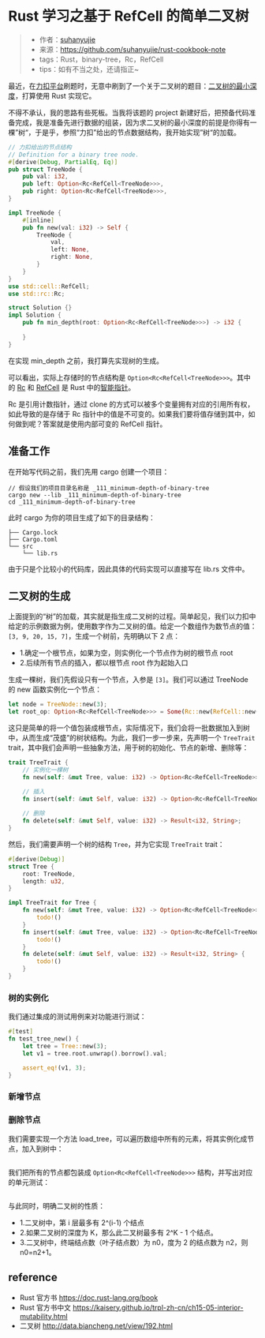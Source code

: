 # Rust 学习之基于 RefCell 的简单二叉树
>* 作者：[suhanyujie](https://github.com/suhanyujie)
>* 来源：https://github.com/suhanyujie/rust-cookbook-note
>* tags：Rust，binary-tree，Rc，RefCell
>* tips：如有不当之处，还请指正~

最近，在[力扣平台](https://leetcode-cn.com/)刷题时，无意中刷到了一个关于二叉树的题目：[二叉树的最小深度](https://leetcode-cn.com/problems/minimum-depth-of-binary-tree/)，打算使用 Rust 实现它。

不得不承认，我的思路有些死板。当我将该题的 project 新建好后，把预备代码准备完成，我是准备先进行数据的组装，因为求二叉树的最小深度的前提是你得有一棵”树“，于是乎，参照“力扣”给出的节点数据结构，我开始实现”树“的加载。

```rust
// 力扣给出的节点结构
// Definition for a binary tree node.
#[derive(Debug, PartialEq, Eq)]
pub struct TreeNode {
    pub val: i32,
    pub left: Option<Rc<RefCell<TreeNode>>>,
    pub right: Option<Rc<RefCell<TreeNode>>>,
}

impl TreeNode {
    #[inline]
    pub fn new(val: i32) -> Self {
        TreeNode {
            val,
            left: None,
            right: None,
        }
    }
}
use std::cell::RefCell;
use std::rc::Rc;

struct Solution {}
impl Solution {
    pub fn min_depth(root: Option<Rc<RefCell<TreeNode>>>) -> i32 {
        
    }
}
```

在实现 min_depth 之前，我打算先实现树的生成。

可以看出，实际上存储时的节点结构是 `Option<Rc<RefCell<TreeNode>>>`。其中的 [Rc](https://doc.rust-lang.org/book/ch15-04-rc.html) 和 [RefCell](https://doc.rust-lang.org/book/ch15-05-interior-mutability.html) 是 Rust 中的[智能指针](https://doc.rust-lang.org/book/ch15-00-smart-pointers.html)。

Rc 是引用计数指针，通过 clone 的方式可以被多个变量拥有对应的引用所有权，如此导致的是存储于 Rc 指针中的值是不可变的。如果我们要将值存储到其中，如何做到呢？答案就是使用内部可变的 RefCell 指针。

## 准备工作

在开始写代码之前，我们先用 cargo 创建一个项目：

```
// 假设我们的项目目录名称是 _111_minimum-depth-of-binary-tree
cargo new --lib _111_minimum-depth-of-binary-tree
cd _111_minimum-depth-of-binary-tree
```

此时 cargo 为你的项目生成了如下的目录结构：

```
├── Cargo.lock
├── Cargo.toml
└── src
    └── lib.rs
```

由于只是个比较小的代码库，因此具体的代码实现可以直接写在 lib.rs 文件中。

## 二叉树的生成
上面提到的“树”的加载，其实就是指生成二叉树的过程。简单起见，我们以力扣中给定的示例数据为例，使用数字作为二叉树的值。给定一个数组作为数节点的值：`[3, 9, 20, 15, 7]`，生成一个树前，先明确以下 2 点：

* 1.确定一个根节点，如果为空，则实例化一个节点作为树的根节点 root
* 2.后续所有节点的插入，都以根节点 root 作为起始入口

生成一棵树，我们先假设只有一个节点，入参是 `[3]`。我们可以通过 TreeNode 的 new 函数实例化一个节点：

```rust
let node = TreeNode::new(3);
let root_op: Option<Rc<RefCell<TreeNode>>> = Some(Rc::new(RefCell::new(node)));
```

这只是简单的将一个值包装成根节点，实际情况下，我们会将一批数据加入到树中，从而生成“茂盛”的树状结构。为此，我们一步一步来，先声明一个 `TreeTrait` trait，其中我们会声明一些抽象方法，用于树的初始化、节点的新增、删除等：

```rust
trait TreeTrait {
    // 实例化一棵树
    fn new(self: &mut Tree, value: i32) -> Option<Rc<RefCell<TreeNode>>>;

    // 插入
    fn insert(self: &mut Self, value: i32) -> Option<Rc<RefCell<TreeNode>>>;
    
    // 删除
    fn delete(self: &mut Self, value: i32) -> Result<i32, String>;
}
```

然后，我们需要声明一个树的结构 `Tree`，并为它实现 `TreeTrait` trait：

```rust
#[derive(Debug)]
struct Tree {
    root: TreeNode,
    length: u32,
}

impl TreeTrait for Tree {
    fn new(self: &mut Tree, value: i32) -> Option<Rc<RefCell<TreeNode>>> {
        todo!()
    }
    fn insert(self: &mut Tree, value: i32) -> Option<Rc<RefCell<TreeNode>>> {
        todo!()
    }
    fn delete(self: &mut Self, value: i32) -> Result<i32, String> {
        todo!()
    }
}
```

### 树的实例化
我们通过集成的测试用例来对功能进行测试：

```rust
#[test]
fn test_tree_new() {
    let tree = Tree::new(3);
    let v1 = tree.root.unwrap().borrow().val;

    assert_eq!(v1, 3);
}
```

### 新增节点
### 删除节点

我们需要实现一个方法 load_tree，可以遍历数组中所有的元素，将其实例化成节点，加入到树中：

```rust

```

我们把所有的节点都包装成 `Option<Rc<RefCell<TreeNode>>>` 结构，并写出对应的单元测试：

```

```





与此同时，明确二叉树的性质：

* 1.二叉树中，第 i 层最多有 2^(i-1) 个结点
* 2.如果二叉树的深度为 K，那么此二叉树最多有 2^K - 1 个结点。
* 3.二叉树中，终端结点数（叶子结点数）为 n0，度为 2 的结点数为 n2，则 n0=n2+1。



## reference
* Rust 官方书 https://doc.rust-lang.org/book
* Rust 官方书中文 https://kaisery.github.io/trpl-zh-cn/ch15-05-interior-mutability.html
* 二叉树 http://data.biancheng.net/view/192.html
